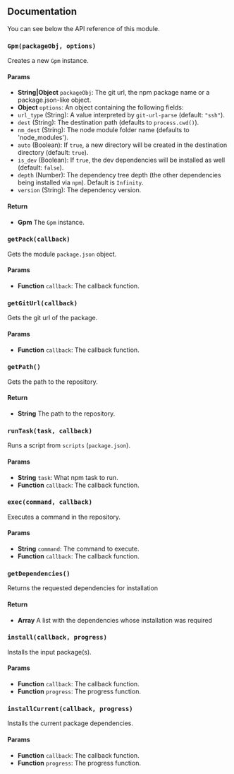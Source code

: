 ## Documentation

You can see below the API reference of this module.

### `Gpm(packageObj, options)`
Creates a new `Gpm` instance.

#### Params
- **String|Object** `packageObj`: The git url, the npm package name or a package.json-like object.
- **Object** `options`: An object containing the following fields:
 - `url_type` (String): A value interpreted by `git-url-parse` (default: `"ssh"`).
 - `dest` (String): The destination path (defaults to `process.cwd()`).
 - `nm_dest` (String): The node module folder name (defaults to 'node_modules').
 - `auto` (Boolean): If `true`, a new directory will be created in the destination directory (default: `true`).
 - `is_dev` (Boolean): If `true`, the dev dependencies will be installed as well (default: `false`).
 - `depth` (Number): The dependency tree depth (the other dependencies being installed via `npm`). Default is `Infinity`.
 - `version` (String): The dependency version.

#### Return
- **Gpm** The `Gpm` instance.

### `getPack(callback)`
Gets the module `package.json` object.

#### Params
- **Function** `callback`: The callback function.

### `getGitUrl(callback)`
Gets the git url of the package.

#### Params
- **Function** `callback`: The callback function.

### `getPath()`
Gets the path to the repository.

#### Return
- **String** The path to the repository.

### `runTask(task, callback)`
Runs a script from `scripts` (`package.json`).

#### Params
- **String** `task`: What npm task to run.
- **Function** `callback`: The callback function.

### `exec(command, callback)`
Executes a command in the repository.

#### Params
- **String** `command`: The command to execute.
- **Function** `callback`: The callback function.

### `getDependencies()`
Returns the requested dependencies for installation

#### Return
- **Array** A list with the dependencies whose installation was required

### `install(callback, progress)`
Installs the input package(s).

#### Params
- **Function** `callback`: The callback function.
- **Function** `progress`: The progress function.

### `installCurrent(callback, progress)`
Installs the current package dependencies.

#### Params
- **Function** `callback`: The callback function.
- **Function** `progress`: The progress function.

